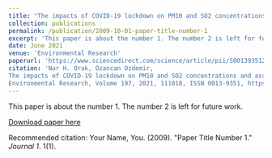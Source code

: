 ```yaml
---
title: "The impacts of COVID-19 lockdown on PM10 and SO2 concentrations and association with human mobility across Turkey"
collection: publications
permalink: /publication/2009-10-01-paper-title-number-1
excerpt: 'This paper is about the number 1. The number 2 is left for future work.'
date: June 2021
venue: 'Environmental Research'
paperurl: 'https://www.sciencedirect.com/science/article/pii/S0013935121003121?via%3Dihub'
citation: 'Nur H. Orak, Ozancan Ozdemir,
The impacts of COVID-19 lockdown on PM10 and SO2 concentrations and association with human mobility across Turkey,
Environmental Research, Volume 197, 2021, 111018, ISSN 0013-9351, https://doi.org/10.1016/j.envres.2021.111018.'
---
```

This paper is about the number 1. The number 2 is left for future work.

[Download paper here](https://www.sciencedirect.com/science/article/pii/S0013935121003121?via%3Dihub)

Recommended citation: Your Name, You. (2009). "Paper Title Number 1." <i>Journal 1</i>. 1(1).
